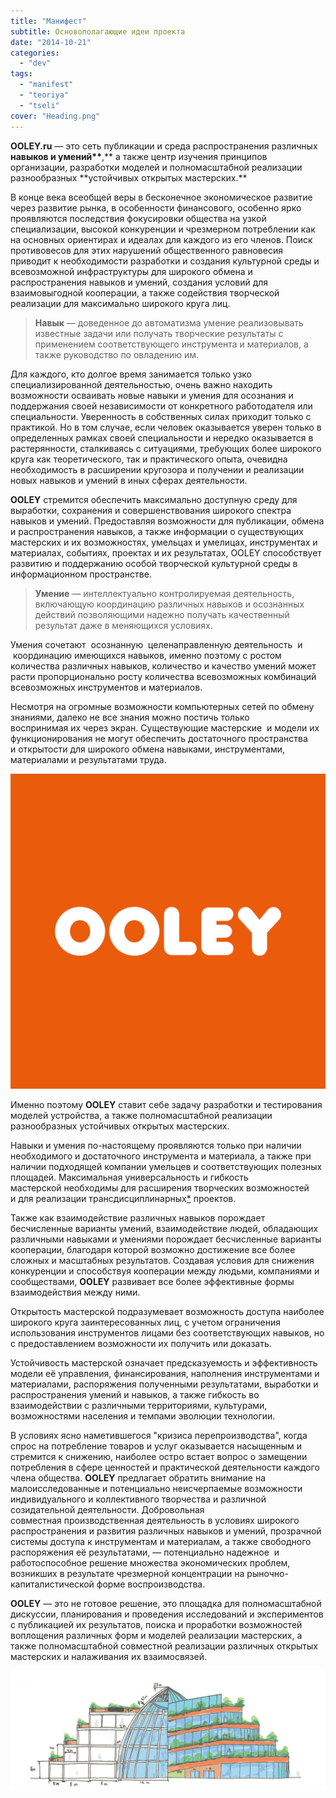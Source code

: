 ```yaml
---
title: "Манифест"
subtitle: Основополагающие идеи проекта
date: "2014-10-21"
categories:
  - "dev"
tags:
  - "manifest"
  - "teoriya"
  - "tseli"
cover: "Heading.png"
---
```


**OOLEY.ru** — это сеть публикации и среда распространения различных **навыков и умений\*\***,** а также центр изучения принципов организации, разработки моделей и полномасштабной реализации разнообразных **устойчивых открытых мастерских.\*\*

В конце века всеобщей веры в бесконечное экономическое развитие через развитие рынка, в особенности финансового, особенно ярко проявляются последствия фокусировки общества на узкой специализации, высокой конкуренции и чрезмерном потреблении как на основных ориентирах и идеалах для каждого из его членов. Поиск противовесов для этих нарушений общественного равновесия приводит к необходимости разработки и создания культурной среды и всевозможной инфраструктуры для широкого обмена и распространения навыков и умений, создания условий для взаимовыгодной кооперации, а также содействия творческой реализации для максимально широкого круга лиц.

> **Навык** — доведенное до автоматизма умение реализовывать известные задачи или получать творческие результаты с применением соответствующего инструмента и материалов, а также руководство по овладению им.

Для каждого, кто долгое время занимается только узко специализированной деятельностью, очень важно находить возможности осваивать новые навыки и умения для осознания и поддержания своей независимости от конкретного работодателя или специальности. Уверенность в собственных силах приходит только с практикой. Но в том случае, если человек оказывается уверен только в определенных рамках своей специальности и нередко оказывается в растерянности, сталкиваясь с ситуациями, требующих более широкого круга как теоретического, так и практического опыта, очевидна необходимость в расширении кругозора и получении и реализации новых навыков и умений в иных сферах деятельности.

**OOLEY** стремится обеспечить максимально доступную среду для выработки, сохранения и совершенствования широкого спектра навыков и умений. Предоставляя возможности для публикации, обмена и распространения навыков, а также информации о существующих мастерских и их возможностях, умельцах и умелицах, инструментах и материалах, событиях, проектах и их результатах, OOLEY способствует развитию и поддержанию особой творческой культурной среды в информационном пространстве.

> **Умение** — интеллектуально контролируемая деятельность, включающую координацию различных навыков и осознанных действий позволяющими надежно получать качественный результат даже в меняющихся условиях.

Умения сочетают  осознанную  целенаправленную деятельность  и  координацию имеющихся навыков, именно поэтому с ростом количества различных навыков, количество и качество умений может расти пропорционально росту количества всевозможных комбинаций всевозможных инструментов и материалов.

Несмотря на огромные возможности компьютерных сетей по обмену знаниями, далеко не все знания можно постичь только воспринимая их через экран. Существующие мастерские  и модели их функционирования не могут обеспечить достаточного пространства и открытости для широкого обмена навыками, инструментами, материалами и результатами труда.

![](./orange-square.png)

Именно поэтому **OOLEY** ставит себе задачу разработки и тестирования моделей устройства, а также полномасштабной реализации разнообразных устойчивых открытых мастерских.

Навыки и умения по-настоящему проявляются только при наличии необходимого и достаточного инструмента и материала, а также при наличии подходящей компании умельцев и соответствующих полезных площадей. Максимальная универсальность и гибкость мастерской необходимы для расширения творческих возможностей и для реализации трансдисциплинарных[\*](https://ru.wikipedia.org/wiki/%D0%A2%D1%80%D0%B0%D0%BD%D1%81%D0%B4%D0%B8%D1%81%D1%86%D0%B8%D0%BF%D0%BB%D0%B8%D0%BD%D0%B0%D1%80%D0%BD%D0%BE%D1%81%D1%82%D1%8C) проектов.

Также как взаимодействие различных навыков порождает бесчисленные варианты умений, взаимодействие людей, обладающих различными навыками и умениями порождает бесчисленные варианты кооперации, благодаря которой возможно достижение все более сложных и масштабных результатов. Создавая условия для снижения конкуренции и способствуя кооперации между людьми, компаниями и сообществами, **OOLEY** развивает все более эффективные формы взаимодействия между ними.

Открытость мастерской подразумевает возможность доступа наиболее широкого круга заинтересованных лиц, с учетом ограничения использования инструментов лицами без соответствующих навыков, но с предоставлением возможности их получить или доказать.

Устойчивость мастерской означает предсказуемость и эффективность модели её управления, финансирования, наполнения инструментами и материалами, распоряжения полученными результатами, выработки и распространения умений и навыков, а также гибкость во взаимодействии с различными территориями, культурами, возможностями населения и темпами эволюции технологии.

В условиях ясно наметившегося "кризиса перепроизводства", когда спрос на потребление товаров и услуг оказывается насыщенным и стремится к снижению, наиболее остро встает вопрос о замещении потребления в сфере ценностей и практической деятельности каждого члена общества. **OOLEY** предлагает обратить внимание на малоисследованные и потенциально неисчерпаемые возможности индивидуального и коллективного творчества и различной созидательной деятельности. Добровольная совместная производственная деятельность в условиях широкого распространения и развития различных навыков и умений, прозрачной системы доступа к инструментам и материалам, а также свободного распоряжения её результатами, — потенциально надежное  и работоспособное решение множества экономических проблем, возникших в результате чрезмерной концентрации на рыночно-капиталистической форме воспроизводства.

**OOLEY** — это не готовое решение, это площадка для полномасштабной дискуссии, планирования и проведения исследований и экспериментов с публикацией их результатов, поиска и проработки возможностей воплощения различных форм и моделей реализации мастерских, а также полномасштабной совместной реализации различных открытых мастерских и налаживания их взаимосвязей.

![здания-06](./zdaniya-06.png)

